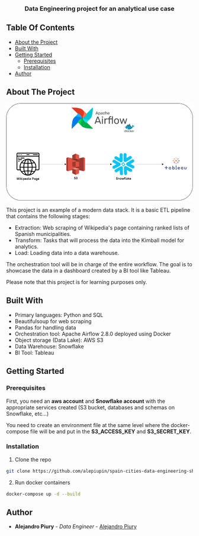 <br/>
<p align="center">
  <h3 align="center">Data Engineering project for an analytical use case</h3>

</p>



## Table Of Contents

* [About the Project](#about-the-project)
* [Built With](#built-with)
* [Getting Started](#getting-started)
  * [Prerequisites](#prerequisites)
  * [Installation](#installation)
* [Author](#authors)

## About The Project

![Screen Shot](images/architecture.png)


This project is an example of a modern data stack. It is a basic ETL pipeline that contains the following stages:
- Extraction: Web scraping of Wikipedia's page containing ranked lists of Spanish municipalities.
- Transform: Tasks that will process the data into the Kimball model for analytics.
- Load: Loading data into a data warehouse.

The orchestration tool will be in charge of the entire workflow. The goal is to showcase the data in a dashboard created by a BI tool like Tableau. 

Please note that this project is for learning purposes only.



## Built With
* Primary languages: Python and SQL
* Beautifulsoup for web scraping
* Pandas for handling data
* Orchestration tool: Apache Airflow 2.8.0 deployed using Docker
* Object storage (Data Lake): AWS S3
* Data Warehouse: Snowflake
* BI Tool: Tableau



## Getting Started


### Prerequisites

First, you need an **aws account** and **Snowflake account** with the appropriate services created (S3 bucket, databases and schemas on Snowflake, etc...)

You need to create an environment file at the same level where the docker-compose file will be and put in the **S3_ACCESS_KEY** and **S3_SECRET_KEY**.

### Installation


1. Clone the repo

```sh
git clone https://github.com/alepiupin/spain-cities-data-engineering-showcase.git
```

2. Run docker containers

```sh
docker-compose up -d --build
```

## Author

* **Alejandro Piury** - *Data Engineer* - [Alejandro Piury](https://github.com/alejandropiuryp/)
